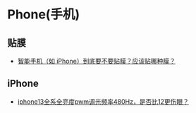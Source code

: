 # Phone(手机)

## 贴膜
* [智能手机（如 iPhone）到底要不要贴膜？应该贴哪种膜？](https://www.zhihu.com/question/20338403)

## iPhone
* [iphone13全系全亮度pwm调光频率480Hz，是否比12更伤眼？](https://www.zhihu.com/question/488721648)

